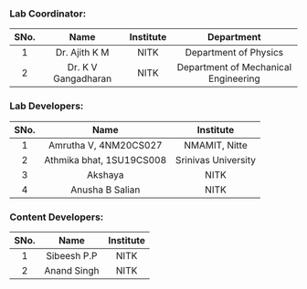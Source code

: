 <!-- Remove all lines above this line before making changes to the file -->

### Lab Coordinator:

| SNo. |        Name         | Institute |              Department              |
| :--: | :-----------------: | :-------: | :----------------------------------: |
|  1   |    Dr. Ajith K M    |   NITK    |        Department of Physics         |
|  2   | Dr. K V Gangadharan |   NITK    | Department of Mechanical Engineering |

### Lab Developers:

| SNo. |           Name           |      Institute      |
| :--: | :----------------------: | :-----------------: |
|  1   |  Amrutha V, 4NM20CS027   |    NMAMIT, Nitte    |
|  2   | Athmika bhat, 1SU19CS008 | Srinivas University |
|  3   |         Akshaya          |        NITK         |
|  4   |     Anusha B Salian      |        NITK         |

### Content Developers:

| SNo. |    Name     | Institute |
| :--: | :---------: | :-------: |
|  1   | Sibeesh P.P |   NITK    |
|  2   | Anand Singh |   NITK    |
